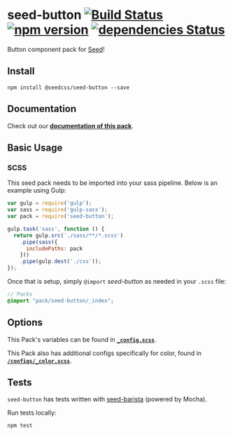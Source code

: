 # seed-button [![Build Status](https://travis-ci.org/helpscout/seed-button.svg?branch=master)](https://travis-ci.org/helpscout/seed-button) [![npm version](https://badge.fury.io/js/%40seedcss%2Fseed-button.svg)](https://badge.fury.io/js/%40seedcss%2Fseed-button) [![dependencies Status](https://david-dm.org/helpscout/seed-button/status.svg)](https://david-dm.org/helpscout/seed-button)

Button component pack for [Seed](https://github.com/helpscout/seed)!


## Install
```
npm install @seedcss/seed-button --save
```


## Documentation

Check out our **[documentation of this pack](http://developer.helpscout.net/seed/packs/seed-button/)**.


## Basic Usage

### SCSS
This seed pack needs to be imported into your sass pipeline. Below is an example using Gulp:


```javascript
var gulp = require('gulp');
var sass = require('gulp-sass');
var pack = require('seed-button');

gulp.task('sass', function () {
  return gulp.src('./sass/**/*.scss')
    .pipe(sass({
      includePaths: pack
    }))
    .pipe(gulp.dest('./css'));
});
```

Once that is setup, simply `@import` *seed-button* as needed in your `.scss` file:

```scss
// Packs
@import "pack/seed-button/_index";
```

## Options

This Pack's variables can be found in **[`_config.scss`](./scss/pack/seed-button/components/button/_config.scss)**.

This Pack also has additional configs specifically for color, found in **[`/configs/_color.scss`](./scss/pack/seed-button/configs/_color.scss)**.


## Tests

`seed-button` has tests written with [seed-barista](https://github.com/helpscout/seed-barista) (powered by Mocha).

Run tests locally:

```
npm test
```
